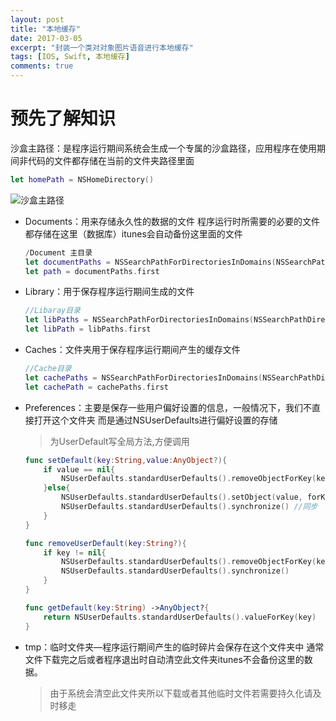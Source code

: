 ```yaml
---
layout: post
title: "本地缓存"
date: 2017-03-05
excerpt: "封装一个类对对象图片语音进行本地缓存"
tags: [IOS, Swift, 本地缓存]
comments: true
---
```


# 预先了解知识

沙盒主路径：是程序运行期间系统会生成一个专属的沙盒路径，应用程序在使用期间非代码的文件都存储在当前的文件夹路径里面

```swift
let homePath = NSHomeDirectory()
```

![沙盒主路径]({{site.url}}/assets/img/posts/2017-03-05-沙盒主路径.png)

- Documents：用来存储永久性的数据的文件 程序运行时所需要的必要的文件都存储在这里（数据库）itunes会自动备份这里面的文件

  ```swift
  /Document 主目录
  let documentPaths = NSSearchPathForDirectoriesInDomains(NSSearchPathDirectory.DocumentationDirectory, NSSearchPathDomainMask.AllDomainsMask, true)
  let path = documentPaths.first
  ```

- Library：用于保存程序运行期间生成的文件

  ```swift
  //Libaray目录
  let libPaths = NSSearchPathForDirectoriesInDomains(NSSearchPathDirectory.LibraryDirectory, NSSearchPathDomainMask.AllDomainsMask, true)
  let libPath = libPaths.first
  ```

- Caches：文件夹用于保存程序运行期间产生的缓存文件

  ```swift
  //Cache目录
  let cachePaths = NSSearchPathForDirectoriesInDomains(NSSearchPathDirectory.CachesDirectory, NSSearchPathDomainMask.AllDomainsMask, true)
  let cachePath = cachePaths.first
  ```

- Preferences：主要是保存一些用户偏好设置的信息，一般情况下，我们不直接打开这个文件夹 而是通过NSUserDefaults进行偏好设置的存储

  >  为UserDefault写全局方法,方便调用

  ```swift
  func setDefault(key:String,value:AnyObject?){
      if value == nil{
          NSUserDefaults.standardUserDefaults().removeObjectForKey(key)
      }else{
          NSUserDefaults.standardUserDefaults().setObject(value, forKey: key)
          NSUserDefaults.standardUserDefaults().synchronize() //同步
      }
  }

  func removeUserDefault(key:String?){
      if key != nil{
          NSUserDefaults.standardUserDefaults().removeObjectForKey(key!)
          NSUserDefaults.standardUserDefaults().synchronize()
      }
  }

  func getDefault(key:String) ->AnyObject?{
      return NSUserDefaults.standardUserDefaults().valueForKey(key)
  }
  ```

- tmp：临时文件夹—程序运行期间产生的临时碎片会保存在这个文件夹中 通常文件下载完之后或者程序退出时自动清空此文件夹itunes不会备份这里的数据。

  > 由于系统会清空此文件夹所以下载或者其他临时文件若需要持久化请及时移走
